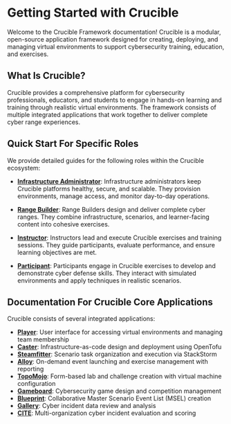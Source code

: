 # Getting Started with Crucible

Welcome to the Crucible Framework documentation! Crucible is a modular, open-source application framework designed for creating, deploying, and managing virtual environments to support cybersecurity training, education, and exercises.

## What Is Crucible?

Crucible provides a comprehensive platform for cybersecurity professionals, educators, and students to engage in hands-on learning and training through realistic virtual environments. The framework consists of multiple integrated applications that work together to deliver complete cyber range experiences.

## Quick Start For Specific Roles

We provide detailed guides for the following roles within the Crucible ecosystem:

- **[Infrastructure Administrator](../roles/administrator/)**: Infrastructure administrators keep Crucible platforms healthy, secure, and scalable. They provision environments, manage access, and monitor day-to-day operations.

- **[Range Builder](../roles/range-builder/)**: Range Builders design and deliver complete cyber ranges. They combine infrastructure, scenarios, and learner-facing content into cohesive exercises.

- **[Instructor](../roles/instructor/)**: Instructors lead and execute Crucible exercises and training sessions. They guide participants, evaluate performance, and ensure learning objectives are met.

- **[Participant](../roles/participant/)**: Participants engage in Crucible exercises to develop and demonstrate cyber defense skills. They interact with simulated environments and apply techniques in realistic scenarios.

## Documentation For Crucible Core Applications

Crucible consists of several integrated applications:

- **[Player](../player/)**: User interface for accessing virtual environments and managing team membership
- **[Caster](../caster/)**: Infrastructure-as-code design and deployment using OpenTofu
- **[Steamfitter](../steamfitter/)**: Scenario task organization and execution via StackStorm
- **[Alloy](../alloy/)**: On-demand event launching and exercise management with reporting
- **[TopoMojo](../topomojo/)**: Form-based lab and challenge creation with virtual machine configuration
- **[Gameboard](../gameboard/)**: Cybersecurity game design and competition management
- **[Blueprint](../blueprint/)**: Collaborative Master Scenario Event List (MSEL) creation
- **[Gallery](../gallery/)**: Cyber incident data review and analysis
- **[CITE](../cite/)**: Multi-organization cyber incident evaluation and scoring
